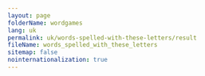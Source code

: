 ```yaml
---
layout: page
folderName: wordgames
lang: uk
permalink: uk/words-spelled-with-these-letters/result
fileName: words_spelled_with_these_letters
sitemap: false
nointernationalization: true
---
```

